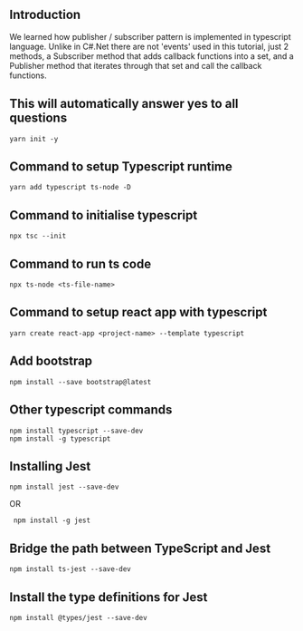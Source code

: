 ## Introduction
We learned how publisher / subscriber pattern is implemented in typescript language. Unlike in C#.Net there are not 'events' used in this tutorial, just 2 methods,
a Subscriber method that adds callback functions into a set, and a Publisher method that iterates through that set and call the callback functions.

## This will automatically answer yes to all questions
```
yarn init -y
```

## Command to setup Typescript runtime
```
yarn add typescript ts-node -D
```

## Command to initialise typescript
```
npx tsc --init
```

## Command to run ts code
```
npx ts-node <ts-file-name>
```

## Command to setup react app with typescript
```
yarn create react-app <project-name> --template typescript
```

## Add bootstrap
```
npm install --save bootstrap@latest
```

## Other typescript commands
```
npm install typescript --save-dev
npm install -g typescript
```

## Installing Jest
```
npm install jest --save-dev
```
OR
```
 npm install -g jest
```
## Bridge the path between TypeScript and Jest
```
npm install ts-jest --save-dev
```

## Install the type definitions for Jest
```
npm install @types/jest --save-dev
```